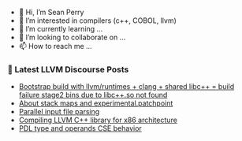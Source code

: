 - 👋 Hi, I’m Sean Perry
- 👀 I’m interested in compilers (c++, COBOL, llvm)
- 🌱 I’m currently learning ...
- 💞️ I’m looking to collaborate on ...
- 📫 How to reach me ...

<!---
s66perry/s66perry is a ✨ special ✨ repository because its `README.md` (this file) appears on your GitHub profile.
You can click the Preview link to take a look at your changes.
--->
### 📕 Latest LLVM Discourse Posts

<!-- DISCOURSE-LLVM:START -->
- [Bootstrap build with llvm/runtimes + clang + shared libc++ = build failure stage2 bins due to libc++.so not found](https://discourse.llvm.org/t/bootstrap-build-with-llvm-runtimes-clang-shared-libc-build-failure-stage2-bins-due-to-libc-so-not-found/60141/4)
- [About stack maps and experimental.patchpoint](https://discourse.llvm.org/t/about-stack-maps-and-experimental-patchpoint/60154/2)
- [Parallel input file parsing](https://discourse.llvm.org/t/parallel-input-file-parsing/60164/2)
- [Compiling LLVM C++ library for x86 architecture](https://discourse.llvm.org/t/compiling-llvm-c-library-for-x86-architecture/59879/13)
- [PDL type and operands CSE behavior](https://discourse.llvm.org/t/pdl-type-and-operands-cse-behavior/60212/3)
<!-- DISCOURSE-LLVM:END -->
